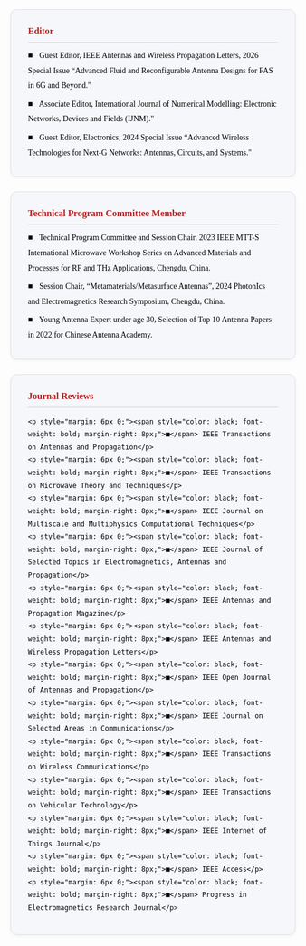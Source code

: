 <div style="font-family: Georgia, Cambria, 'Times New Roman', serif; color: #000000; line-height: 1.9; word-break: keep-all;">

  <!-- ======= Editor ======= -->
  <div style="background-color: #f5f7fa; padding: 22px 30px; margin-bottom: 26px; border-radius: 12px; border: 1px solid #e0e0e0; box-shadow: 0 2px 6px rgba(0,0,0,0.05); transition: all 0.25s ease-in-out;">
    <h3 style="color: #B22222; font-family: Georgia, Cambria, 'Times New Roman', serif; margin-top: 0; margin-bottom: 10px; border-bottom: 1px solid #d0d0d0; padding-bottom: 4px;">
      Editor
    </h3>
     <p style="margin: 6px 0;">
      <span style="color: black; font-weight: bold; margin-right: 8px;">■</span>
      Guest Editor, IEEE Antennas and Wireless Propagation Letters, 2026 Special Issue “Advanced Fluid and Reconfigurable Antenna Designs for FAS in 6G and Beyond."
    </p>
    <p style="margin: 6px 0;">
      <span style="color: black; font-weight: bold; margin-right: 8px;">■</span>
      Associate Editor, International Journal of Numerical Modelling: Electronic Networks, Devices and Fields (IJNM)."
    </p>
    <p style="margin: 6px 0;">
      <span style="color: black; font-weight: bold; margin-right: 8px;">■</span>
      Guest Editor, Electronics, 2024 Special Issue “Advanced Wireless Technologies for Next-G Networks: Antennas, Circuits, and Systems."
    </p>
  </div>

  <!-- ======= Technical Program Committee Member ======= -->
  <div style="background-color: #f5f7fa; padding: 22px 30px; margin-bottom: 26px; border-radius: 12px; border: 1px solid #e0e0e0; box-shadow: 0 2px 6px rgba(0,0,0,0.05); transition: all 0.25s ease-in-out;">
    <h3 style="color: #B22222; font-family: Georgia, Cambria, 'Times New Roman', serif; margin-top: 0; margin-bottom: 10px; border-bottom: 1px solid #d0d0d0; padding-bottom: 4px;">
      Technical Program Committee Member
    </h3>
    <p style="margin: 6px 0;">
      <span style="color: black; font-weight: bold; margin-right: 8px;">■</span>
      Technical Program Committee and Session Chair, 2023 IEEE MTT-S International Microwave Workshop Series on Advanced Materials and Processes for RF and THz Applications, Chengdu, China.
    </p>
    <p style="margin: 6px 0;">
      <span style="color: black; font-weight: bold; margin-right: 8px;">■</span>
      Session Chair, “Metamaterials/Metasurface Antennas”, 2024 PhotonIcs and Electromagnetics Research Symposium, Chengdu, China.
    </p>
    <p style="margin: 6px 0;">
      <span style="color: black; font-weight: bold; margin-right: 8px;">■</span>
      Young Antenna Expert under age 30, Selection of Top 10 Antenna Papers in 2022 for Chinese Antenna Academy.
    </p>
  </div>

  <!-- ======= Journal Reviews ======= -->
  <div style="background-color: #f5f7fa; padding: 22px 30px; margin-bottom: 10px; border-radius: 12px; border: 1px solid #e0e0e0; box-shadow: 0 2px 6px rgba(0,0,0,0.05); transition: all 0.25s ease-in-out;">
    <h3 style="color: #B22222; font-family: Georgia, Cambria, 'Times New Roman', serif; margin-top: 0; margin-bottom: 10px; border-bottom: 1px solid #d0d0d0; padding-bottom: 4px;">
      Journal Reviews
    </h3>

    <p style="margin: 6px 0;"><span style="color: black; font-weight: bold; margin-right: 8px;">■</span> IEEE Transactions on Antennas and Propagation</p>
    <p style="margin: 6px 0;"><span style="color: black; font-weight: bold; margin-right: 8px;">■</span> IEEE Transactions on Microwave Theory and Techniques</p>
    <p style="margin: 6px 0;"><span style="color: black; font-weight: bold; margin-right: 8px;">■</span> IEEE Journal on Multiscale and Multiphysics Computational Techniques</p>
    <p style="margin: 6px 0;"><span style="color: black; font-weight: bold; margin-right: 8px;">■</span> IEEE Journal of Selected Topics in Electromagnetics, Antennas and Propagation</p>
    <p style="margin: 6px 0;"><span style="color: black; font-weight: bold; margin-right: 8px;">■</span> IEEE Antennas and Propagation Magazine</p>
    <p style="margin: 6px 0;"><span style="color: black; font-weight: bold; margin-right: 8px;">■</span> IEEE Antennas and Wireless Propagation Letters</p>
    <p style="margin: 6px 0;"><span style="color: black; font-weight: bold; margin-right: 8px;">■</span> IEEE Open Journal of Antennas and Propagation</p>
    <p style="margin: 6px 0;"><span style="color: black; font-weight: bold; margin-right: 8px;">■</span> IEEE Journal on Selected Areas in Communications</p>
    <p style="margin: 6px 0;"><span style="color: black; font-weight: bold; margin-right: 8px;">■</span> IEEE Transactions on Wireless Communications</p>
    <p style="margin: 6px 0;"><span style="color: black; font-weight: bold; margin-right: 8px;">■</span> IEEE Transactions on Vehicular Technology</p>
    <p style="margin: 6px 0;"><span style="color: black; font-weight: bold; margin-right: 8px;">■</span> IEEE Internet of Things Journal</p>
    <p style="margin: 6px 0;"><span style="color: black; font-weight: bold; margin-right: 8px;">■</span> IEEE Access</p>
    <p style="margin: 6px 0;"><span style="color: black; font-weight: bold; margin-right: 8px;">■</span> Progress in Electromagnetics Research Journal</p>
  </div>

</div>
